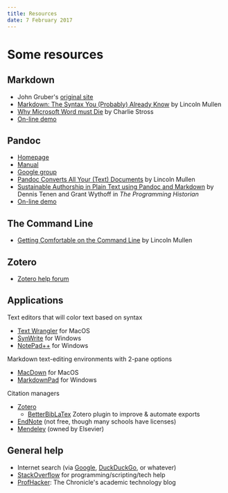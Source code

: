 ```yaml
---
title: Resources
date: 7 February 2017
---
```


# Some resources

## Markdown

- John Gruber's [original site](http://daringfireball.net/projects/markdown/)
- [Markdown: The Syntax You (Probably) Already Know](http://www.chronicle.com/blogs/profhacker/markdown-the-syntax-you-probably-already-know/35295) by Lincoln Mullen
- [Why Microsoft Word must Die](http://www.antipope.org/charlie/blog-static/2013/10/why-microsoft-word-must-die.html) by Charlie Stross
- [On-line demo](http://daringfireball.net/projects/markdown/dingus)

## Pandoc

- [Homepage](http://pandoc.org)
- [Manual](http://pandoc.org/MANUAL.html)
- [Google group](https://groups.google.com/forum/#!forum/pandoc-discuss)
- [Pandoc Converts All Your (Text) Documents](http://www.chronicle.com/blogs/profhacker/pandoc-converts-all-your-text-documents/38700) by Lincoln Mullen
- [Sustainable Authorship in Plain Text using Pandoc and Markdown](http://programminghistorian.org/lessons/sustainable-authorship-in-plain-text-using-pandoc-and-markdown) by Dennis Tenen and Grant Wythoff in *The Programming Historian*
- [On-line demo](http://pandoc.org/try/)

## The Command Line

- [Getting Comfortable on the Command Line](http://www.chronicle.com/blogs/profhacker/getting-comfortable-on-the-command-line/36862) by Lincoln Mullen

## Zotero

- [Zotero help forum](https://forums.zotero.org/)

## Applications

Text editors that will color text based on syntax

- [Text Wrangler](http://www.barebones.com/products/textwrangler/) for MacOS 
- [SynWrite](http://www.uvviewsoft.com/synwrite/) for Windows
- [NotePad++](https://notepad-plus-plus.org) for Windows

Markdown text-editing environments with 2-pane options

- [MacDown](https://macdown.uranusjr.com/) for MacOS
- [MarkdownPad](http://www.markdownpad.com/) for Windows

Citation managers

- [Zotero](http://zotero.org/)
	- [BetterBibLaTex](https://github.com/retorquere/zotero-better-bibtex/wiki) Zotero plugin to improve & automate exports
- [EndNote](http://endnote.com) (not free, though many schools have licenses)
- [Mendeley](https://www.mendeley.com) (owned by Elsevier)

## General help

- Internet search (via [Google](http://google.com/), [DuckDuckGo](http://duckduckgo.com/), or whatever)
- [StackOverflow](http://stackoverflow.com/) for programming/scripting/tech help
- [ProfHacker](http://www.chronicle.com/blogs/profhacker): The Chronicle's academic technology blog
